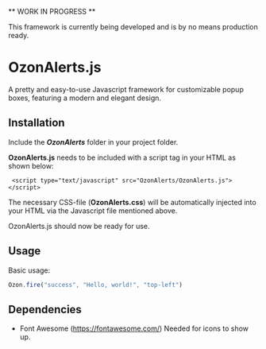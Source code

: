  ** WORK IN PROGRESS **
 
 This framework is currently being developed and is by no means production ready. 

# OzonAlerts.js
 
A pretty and easy-to-use Javascript framework for customizable popup boxes, featuring a modern and elegant design. 

## Installation

Include the ***OzonAlerts*** folder in your project folder.  

**OzonAlerts.js** needs to be included with a script tag in your HTML as shown below:

``` <script type="text/javascript" src="OzonAlerts/OzonAlerts.js"></script>```

The necessary CSS-file (**OzonAlerts.css**) will be automatically injected into your HTML via the Javascript file mentioned above. 

OzonAlerts.js should now be ready for use. 

## Usage

Basic usage: 
```javascript
Ozon.fire("success", "Hello, world!", "top-left")
```

## Dependencies 
  - Font Awesome (https://fontawesome.com/)
    Needed for icons to show up. 

